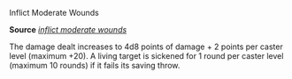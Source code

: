 Inflict Moderate Wounds

**Source** [_inflict moderate wounds_](/pathfinderRPG/prd/spells/inflictModerateWounds.html#_inflict-moderate-wounds)

The damage dealt increases to 4d8 points of damage + 2 points per caster level (maximum +20). A living target is sickened for 1 round per caster level (maximum 10 rounds) if it fails its saving throw.

